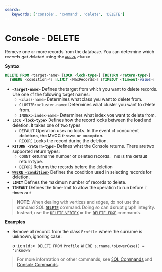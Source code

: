 ```yaml
---
search:
   keywords: ['console', 'command', 'delete', 'DELETE']
---
```


<!-- proofread 2015-01-07 SAM -->

# Console - DELETE

Remove one or more records from the database. You can determine which records get deleted using the [`WHERE`](../SQL-Where.md) clause.

**Syntax**

```sql
DELETE FROM <target-name> [LOCK <lock-type>] [RETURN <return-type>]
  [WHERE <condition>*] [LIMIT <MaxRecords>] [TIMEOUT <timeout-value>]
```

- **`<target-name>`** Defines the target from which you want to delete records.  Use one of the following target names:
  - `<class-name>` Determines what class you want to delete from.
  - `CLUSTER:<cluster-name>` Determines what cluster you want to delete from.
  - `INDEX:<index-name>` Determines what index you want to delete from.
- **`LOCK <lock-type>`** Defines how the record locks between the load and deletion. It takes one of two types:
  - `DEFAULT` Operation uses no locks. In the event of concurrent deletions, the MVCC throws an exception.
  - `RECORD` Locks the record during the deletion.
- **`RETURN <return-type>`** Defines what the Console returns.  There are two supported return types:
  - `COUNT` Returns the number of deleted records. This is the default return type.
  - `BEFORE` Returns the records before the deletion.
- [**`WHERE <condition>`**](../SQL-Where.md) Defines the condition used in selecting records for deletion.
- **`LIMIT`** Defines the maximum number of records to delete.
- **`TIMEOUT`** Defines the time-limit to allow the operation to run before it times out.

>**NOTE**: When dealing with vertices and edges, do not use the standard SQL [`DELETE`](../SQL-Delete.md) command.  Doing so can disrupt graph integrity. Instead, use the [`DELETE VERTEX`](../SQL-Delete-Vertex.md) or the [`DELETE EDGE`](../SQL-Delete-Edge.md) commands.

**Examples**

- Remove all records from the class `Profile`, where the surname is unknown, ignoring case:

  <pre>
  orientdb> <code class="lang-sql userinput">DELETE FROM Profile WHERE surname.toLowerCase() = 'unknown'</code>
  </pre>


>For more information on other commands, see [SQL Commands](../SQL.md) and [Console Commands](Console-Commands.md).

